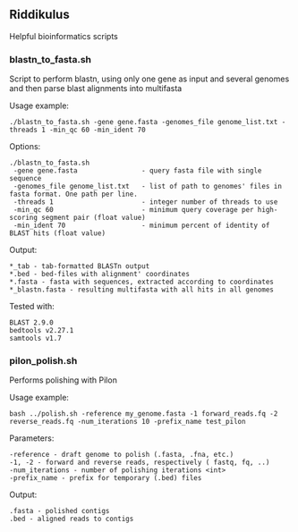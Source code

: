 ## Riddikulus
Helpful bioinformatics scripts


### blastn_to_fasta.sh

Script to perform blastn, using only one gene as input and several genomes and then parse blast alignments into multifasta

 Usage example: 

```
./blastn_to_fasta.sh -gene gene.fasta -genomes_file genome_list.txt -threads 1 -min_qc 60 -min_ident 70
```

 Options: 

```
./blastn_to_fasta.sh
 -gene gene.fasta                - query fasta file with single sequence
 -genomes_file genome_list.txt   - list of path to genomes' files in fasta format. One path per line.  
 -threads 1                      - integer number of threads to use
 -min_qc 60                      - minimum query coverage per high-scoring segment pair (float value)
 -min_ident 70                   - minimum percent of identity of BLAST hits (float value)
```
Output: 

```
*_tab - tab-formatted BLASTn output
*.bed - bed-files with alignment' coordinates
*.fasta - fasta with sequences, extracted according to coordinates 
*_blastn.fasta - resulting multifasta with all hits in all genomes
```

Tested with:
```
BLAST 2.9.0
bedtools v2.27.1
samtools v1.7
```

### pilon_polish.sh

Performs polishing with Pilon

Usage example:

```
bash ../polish.sh -reference my_genome.fasta -1 forward_reads.fq -2 reverse_reads.fq -num_iterations 10 -prefix_name test_pilon

```

Parameters: 

```
-reference - draft genome to polish (.fasta, .fna, etc.)
-1, -2 - forward and reverse reads, respectively ( fastq, fq, ..)
-num_iterations - number of polishing iterations <int>
-prefix_name - prefix for temporary (.bed) files

```
Output: 

```
.fasta - polished contigs
.bed - aligned reads to contigs
```






